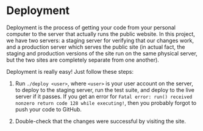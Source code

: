 # Deployment
Deployment is the process of getting your code from your personal computer to the server that actually runs the public website. In this project, we have two servers: a staging server for verifying that our changes work, and a production server which serves the public site (in actual fact, the staging and production versions of the site run on the same physical server, but the two sites are completely separate from one another).

Deployment is really easy! Just follow these steps:

1. Run `./deploy <user>`, where `<user>` is your user account on the server, to deploy to the staging server, run the test suite, and deploy to the live server if it passes. If you get an error for `Fatal error: run() received nonzero return code 128 while executing!`, then you probably forgot to push your code to GitHub.

2. Double-check that the changes were successful by visiting the site.
